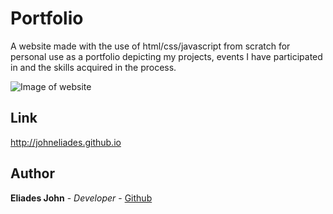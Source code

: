 # Portfolio

A website made with the use of html/css/javascript from scratch for personal use as a portfolio depicting my projects, events I have participated in and the skills acquired in the process.

![Image of website](https://github.com/johneliades/johneliades.github.io/blob/master/media/portfolio.png)

## Link

http://johneliades.github.io

## Author

**Eliades John** - _Developer_ - [Github](https://github.com/johneliades)
